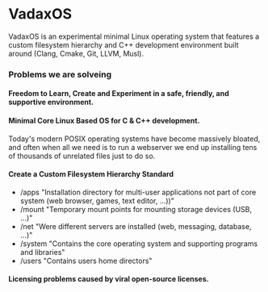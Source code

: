 # VadaxOS
VadaxOS is an experimental minimal Linux operating system that features a custom filesystem hierarchy and C++ development environment built around (Clang, Cmake, Git, LLVM, Musl).


### Problems we are solveing

#### Freedom to Learn, Create and Experiment in a safe, friendly, and supportive environment.

#### Minimal Core Linux Based OS for C & C++ development.
Today's modern POSIX operating systems have become massively bloated, and often when all we need is to run a webserver we end up installing tens of thousands of unrelated files just to do so. 

#### Create a Custom Filesystem Hierarchy Standard

- /apps   "Installation directory for multi-user applications not part of core system (web browser, games, text editor, ...))"
- /mount  "Temporary mount points for mounting storage devices (USB, ...)"
- /net    "Were different servers are installed (web, messaging, database, ...)"
- /system "Contains the core operating system and supporting programs and libraries"
- /users  "Contains users home directors"

#### Licensing problems caused by viral open-source licenses.
